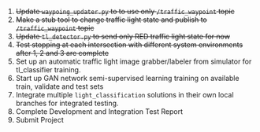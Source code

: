 1. ~~Update `waypoing_updater.py` to to use only `/traffic_waypoint` topic~~
2. ~~Make a stub tool to change traffic light state and publish to `/traffic_waypoint` topic~~
3. ~~Update `tl_detector.py` to send only RED traffic light state for now~~
4. ~~Test stopping at each intersection with different system environments after 1, 2 and 3 are complete~~
5. Set up an automatic traffic light image grabber/labeler from simulator for tl_classifier training.
6. Start up GAN network semi-supervised learning training on available train, validate and test sets
7. Integrate multiple `light_classification` solutions in their own local branches for integrated testing.
8. Complete Development and Integration Test Report
9. Submit Project
